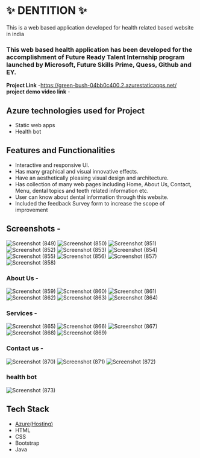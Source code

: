 # ✨  DENTITION  ✨

This is a web based application developed for health related based website in india

### This web based health application has been developed for the accomplishment of Future Ready Talent Internship program launched by Microsoft, Future Skills Prime, Quess, Github and EY.


**Project Link** -https://green-bush-04bb0c400.2.azurestaticapps.net/
**project demo video link** - 

## Azure technologies used for Project

- Static web apps
- Health bot

## Features and Functionalities 

- Interactive and responsive UI.
- Has many graphical and visual innovative effects.
- Have an aesthetically pleasing visual design and architecture.
- Has collection of many web pages including Home, About Us, Contact, Menu, dental topics and teeth related information etc.
- User can know about dental information through this website.
- Included the feedback Survey form to increase the scope of improvement 

## Screenshots -

![Screenshot (849)](https://user-images.githubusercontent.com/117893215/207323877-ea5a1ae9-11bf-4846-8864-04ea0632d55a.png)
![Screenshot (850)](https://user-images.githubusercontent.com/117893215/207323903-e156f9b1-79ee-4d1d-8ed9-b0113c5db079.png)
![Screenshot (851)](https://user-images.githubusercontent.com/117893215/207323914-d0cda33d-fa36-4eed-8b4d-9b72e44d8e40.png)
![Screenshot (852)](https://user-images.githubusercontent.com/117893215/207323918-26202c2a-ece2-476a-8328-1db269b8a0c3.png)
![Screenshot (853)](https://user-images.githubusercontent.com/117893215/207323928-645786d8-7aeb-4e97-b062-e6587f75faa9.png)
![Screenshot (854)](https://user-images.githubusercontent.com/117893215/207323946-974e39cb-e118-4bbf-b3be-bac9737eb230.png)
![Screenshot (855)](https://user-images.githubusercontent.com/117893215/207323957-3d50b634-a63d-4976-b644-821bcdbde97b.png)
![Screenshot (856)](https://user-images.githubusercontent.com/117893215/207323964-97a6230f-c571-4ccc-9dd2-a267469f7eab.png)
![Screenshot (857)](https://user-images.githubusercontent.com/117893215/207323970-4089e041-cf60-4e13-bd5f-8ec6e2815c7e.png)
![Screenshot (858)](https://user-images.githubusercontent.com/117893215/207323974-01f43467-93df-4bea-bf32-8fa964d1fa46.png)


### About Us -

![Screenshot (859)](https://user-images.githubusercontent.com/117893215/207324458-28cd9cc0-5d6b-40d1-9149-2b2d4c84cb76.png)
![Screenshot (860)](https://user-images.githubusercontent.com/117893215/207324479-9de74fbd-f990-4924-9643-9e1a7dcd4619.png)
![Screenshot (861)](https://user-images.githubusercontent.com/117893215/207324488-9b657d9e-2095-4194-ad53-fb802b81b3a3.png)
![Screenshot (862)](https://user-images.githubusercontent.com/117893215/207324495-e91fd920-0362-4984-811d-6b691f273504.png)
![Screenshot (863)](https://user-images.githubusercontent.com/117893215/207324503-c296f72f-64e3-4f9a-b288-f6c3b1f2d8ed.png)
![Screenshot (864)](https://user-images.githubusercontent.com/117893215/207324509-8ffb8e06-29a0-455c-97b4-779dc74e77b9.png)


### Services -

![Screenshot (865)](https://user-images.githubusercontent.com/117893215/207324856-63cb4882-4584-4895-bd09-f850210660b2.png)
![Screenshot (866)](https://user-images.githubusercontent.com/117893215/207324874-9ca05e05-acf9-452f-875a-a05657843dd7.png)
![Screenshot (867)](https://user-images.githubusercontent.com/117893215/207324883-91e88e57-486e-4664-ae75-59a1413b3f75.png)
![Screenshot (868)](https://user-images.githubusercontent.com/117893215/207324896-16570bc8-aa03-4611-b356-844fe9d1d19a.png)
![Screenshot (869)](https://user-images.githubusercontent.com/117893215/207324905-612c5ebe-f793-4c14-a556-18096c19f7fd.png)

### Contact us -

![Screenshot (870)](https://user-images.githubusercontent.com/117893215/207325176-6c8de5d3-dc5f-46b7-810e-049fbed4150b.png)
![Screenshot (871)](https://user-images.githubusercontent.com/117893215/207325188-391af0bb-8e46-4c51-b6b0-71f70a362e13.png)
![Screenshot (872)](https://user-images.githubusercontent.com/117893215/207325191-8006b448-4438-440d-b9b0-6d82fbca69e2.png)

### health bot

![Screenshot (873)](https://user-images.githubusercontent.com/117893215/207325375-f79d0e22-b73e-4a13-9ad2-e0df12a0a459.png)

## Tech Stack 

- [Azure(Hosting)](https://azure.microsoft.com/en-in/features/azure-portal/)
- HTML
- CSS
- Bootstrap
- Java
